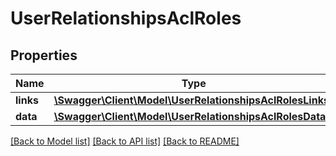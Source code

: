 # UserRelationshipsAclRoles

## Properties
Name | Type | Description | Notes
------------ | ------------- | ------------- | -------------
**links** | [**\Swagger\Client\Model\UserRelationshipsAclRolesLinks**](UserRelationshipsAclRolesLinks.md) |  | [optional] 
**data** | [**\Swagger\Client\Model\UserRelationshipsAclRolesData[]**](UserRelationshipsAclRolesData.md) |  | [optional] 

[[Back to Model list]](../../README.md#documentation-for-models) [[Back to API list]](../../README.md#documentation-for-api-endpoints) [[Back to README]](../../README.md)

